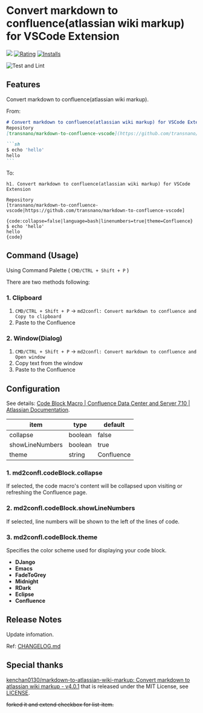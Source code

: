 # Convert markdown to confluence(atlassian wiki markup) for VSCode Extension

[![](https://vsmarketplacebadge.apphb.com/version/t-nano.markdown-to-confluence-vscode.svg)](https://marketplace.visualstudio.com/items?itemName=t-nano.markdown-to-confluence-vscode) [![Rating](https://vsmarketplacebadge.apphb.com/rating-short/t-nano.markdown-to-confluence-vscode.svg)](https://marketplace.visualstudio.com/items?itemName=t-nano.markdown-to-confluence-vscode) [![Installs](https://vsmarketplacebadge.apphb.com/installs/t-nano.markdown-to-confluence-vscode.svg)](https://marketplace.visualstudio.com/items?itemName=t-nano.markdown-to-confluence-vscode)

![Test and Lint](https://github.com/transnano/markdown-to-confluence-vscode/workflows/Test%20and%20Lint/badge.svg)

## Features

Convert markdown to confluence(atlassian wiki markup).

From:

````markdown
# Convert markdown to confluence(atlassian wiki markup) for VSCode Extension
Repository
[transnano/markdown-to-confluence-vscode](https://github.com/transnano/markdown-to-confluence-vscode)

```sh
$ echo 'hello'
hello
```
````

To:

```wiki
h1. Convert markdown to confluence(atlassian wiki markup) for VSCode Extension

Repository
[transnano/markdown-to-confluence-vscode|https://github.com/transnano/markdown-to-confluence-vscode]

{code:collapse=false|language=bash|linenumbers=true|theme=Confluence}
$ echo 'hello'
hello
{code}
```

## Command (Usage)

Using Command Palette ( `CMD/CTRL + Shift + P` )

There are two methods following:

### 1. Clipboard

1. `CMD/CTRL + Shift + P` -> `md2confl: Convert markdown to confluence and Copy to clipboard`
2. Paste to the Confluence

### 2. Window(Dialog)

1. `CMD/CTRL + Shift + P` -> `md2confl: Convert markdown to confluence and Open window`
2. Copy text from the window
3. Paste to the Confluence

## Configuration

See details: [Code Block Macro | Confluence Data Center and Server 7.10 | Atlassian Documentation](https://confluence.atlassian.com/doc/code-block-macro-139390.html).

item            | type    | default
--------------- | ------- | ----------
collapse        | boolean | false
showLineNumbers | boolean | true
theme           | string  | Confluence

### 1. md2confl.codeBlock.collapse

If selected, the code macro's content will be collapsed upon visiting or refreshing the Confluence page.

### 2. md2confl.codeBlock.showLineNumbers

If selected, line numbers will be shown to the left of the lines of code.

### 3. md2confl.codeBlock.theme

Specifies the color scheme used for displaying your code block.

- **DJango**
- **Emacs**
- **FadeToGrey**
- **Midnight**
- **RDark**
- **Eclipse**
- **Confluence**

## Release Notes

Update infomation.

Ref: [CHANGELOG.md](https://github.com/transnano/markdown-to-confluence-vscode/blob/main/CHANGELOG.md)

## Special thanks

[kenchan0130/markdown-to-atlassian-wiki-markup: Convert markdown to atlassian wiki markup - v4.0.1](https://github.com/kenchan0130/markdown-to-atlassian-wiki-markup/tree/v4.0.1) that is released under the MIT License, see [LICENSE](https://github.com/kenchan0130/markdown-to-atlassian-wiki-markup/blob/v4.0.1/LICENSE).

~~forked it and extend checkbox for list-item.~~
